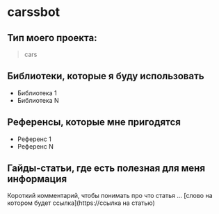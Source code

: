 # carssbot


## Тип моего проекта:
> cars

## Библиотеки, которые я буду использовать
- Библиотека 1
- Библиотека N

## Референсы, которые мне пригодятся
- Референс 1
- Референс N

## Гайды-статьи, где есть полезная для меня информация
Короткий комментарий, чтобы понимать про что статья ... [слово на котором будет ссылка](https://ссылка на статью)
